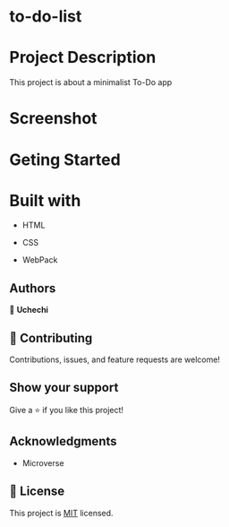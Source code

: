 # to-do-list

# Project Description
This project is about a minimalist To-Do app

# Screenshot

# Geting Started

# Built with

- HTML

- CSS

- WebPack

## Authors

👤 **Uchechi**

## 🤝 Contributing

Contributions, issues, and feature requests are welcome!

## Show your support

Give a ⭐️ if you like this project!

## Acknowledgments

- Microverse

## 📝 License

This project is [MIT](...) licensed.
